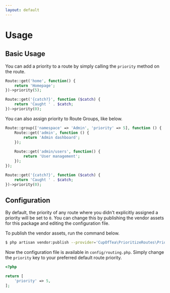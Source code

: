 ```yaml
---
layout: default
---
```


# Usage
<!-- [[TOC]] -->

## Basic Usage

You can add a priority to a route by simply calling the `priority` method on the route.

```php
Route::get('home', function() {
    return 'Homepage';
})->priority(5);

Route::get('{catch?}', function ($catch) {
    return 'Caught ' . $catch;
})->priority(0);
```

You can also assign priority to Route Groups, like below.

```php
Route::group(['namespace' => 'Admin', 'priority' => 5], function () {
    Route::get('admin', function () {
        return 'Admin dashboard';
    });
    
    Route::get('admin/users', function() {
        return 'User management';
    });
});

Route::get('{catch?}', function ($catch) {
    return 'Caught ' . $catch;
})->priority(0);
```

## Configuration

By default, the priority of any route where you didn't explicitly assigned a priority will be set to `0`. You can change this by publishing the vendor assets for this package and editing the configuration file.

To publish the vendor assets, run the command below.

```bash
$ php artisan vendor:publish --provider='CupOfTea\PrioritizeRoutes\PrioritizeRoutesServiceProvider'
```

Now the configuration file is available in `config/routing.php`. Simply change the `priority` key to your preferred default route priority.

```php
<?php

return [
    'priority' => 5,
];
```
